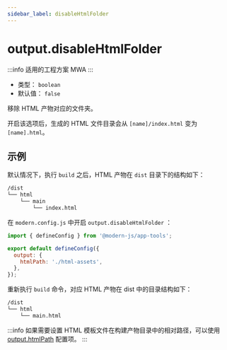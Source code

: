 ```yaml
---
sidebar_label: disableHtmlFolder
---
```


# output.disableHtmlFolder

:::info 适用的工程方案
MWA
:::

- 类型： `boolean`
- 默认值： `false`

移除 HTML 产物对应的文件夹。

开启该选项后，生成的 HTML 文件目录会从 `[name]/index.html` 变为 `[name].html`。

## 示例

默认情况下，执行 `build` 之后，HTML 产物在 `dist` 目录下的结构如下：

```bash
/dist
└── html
    └── main
        └── index.html
```

在 `modern.config.js` 中开启 `output.disableHtmlFolder` ：

```js title="modern.config.js"
import { defineConfig } from '@modern-js/app-tools';

export default defineConfig({
  output: {
    htmlPath: './html-assets',
  },
});
```

重新执行 `build` 命令，对应 HTML 产物在 dist 中的目录结构如下：

```bash
/dist
└── html
    └── main.html
```

:::info
如果需要设置 HTML 模板文件在构建产物目录中的相对路径，可以使用 [output.htmlPath](/docs/apis/config/output/html-path) 配置项。
:::
